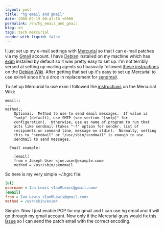 ```yaml
---
layout: post
title: "hg email and gmail"
date: 2008-02-19 00:41:16 +0000
permalink: /en/hg_email_and_gmail
blog: en
tags: tech mercurial
render_with_liquid: false
---
```


I just set up my e-mail settings with
[Mercurial](http://www.selenic.com/mercurial/) so that I can e-mail patches via
my [Gmail](http://www.google.com/mail/) account. I have
[Debian](http://www.debian.org/) installed on my machine which has
[exim](http://www.exim.org/) installed by default so it was pretty easy to set
up. I'm not terribly versed at setting up mailing agents so I basically
followed [these instructions](http://wiki.debian.org/GmailAndExim4) on the
[Debian Wiki](http://wiki.debian.org/). After getting that set up it's easy to
set up Mercurial to use exim4 since it's a drop in replacement for
[sendmail](http://www.sendmail.org/).

To set up Mercurial to use exim I followed the
[instructions](http://www.selenic.com/mercurial/wiki/index.cgi/.hgrc?highlight=%28email%29)
on the Mercurial Wiki:

```text
email::
...
method;;
    Optional.  Method to use to send email messages.  If value is
    "smtp" (default), use SMTP (see section "[smtp]" for
    configuration).  Otherwise, use as name of program to run that
    acts like sendmail (takes "-f" option for sender, list of
    recipients on command line, message on stdin).  Normally, setting
    this to "sendmail" or "/usr/sbin/sendmail" is enough to use
    sendmail to send messages.

  Email example:

    [email]
    from = Joseph User <joe.user@example.com>
    method = /usr/sbin/sendmail
```

So here is my very simple ~/.hgrc file:

```ini
[ui]
username = Ian Lewis <IanMLewis@gmail.com>
[email]
from = Ian Lewis <IanMLewis@gmail.com>
method = /usr/sbin/exim4
```

Simple. Now I just enable POP for my gmail and I can use hg email and it will
go through my gmail account. Now only if the Mercurial guys would fix
[this issue](http://www.selenic.com/mercurial/bts/issue814) so I can send the
patch email with the correct encoding.
